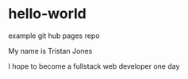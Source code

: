 # hello-world
example git hub pages repo

My name is Tristan Jones

I hope to become a fullstack web developer one day

